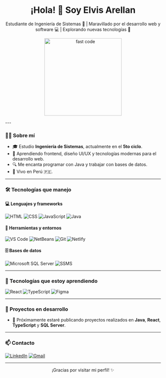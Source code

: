 <h1 align="center">¡Hola! 👋 Soy Elvis Arellan</h1>
<p align="center">
  Estudiante de Ingeniería de Sistemas 📘 | Maravillado por el desarrollo web y software 💻 | Explorando nuevas tecnologías 🚀
</p>
<p align="center">
<img src="https://media.giphy.com/media/ZVik7pBtu9dNS/giphy.gif" width="250" alt="fast code">
</p>
---

### 👨‍🎓 Sobre mí

- 🎓 Estudio **Ingeniería de Sistemas**, actualmente en el **5to ciclo**.
- 🌱 Aprendiendo frontend, diseño UI/UX y tecnologías modernas para el desarrollo web.
- 🔍 Me encanta programar con Java y trabajar con bases de datos.
- 📍 Vivo en Perú 🇵🇪.

---

### 🛠️ Tecnologías que manejo

#### 💻 Lenguajes y frameworks
![HTML](https://img.shields.io/badge/HTML5-E34F26?style=flat&logo=html5&logoColor=white)
![CSS](https://img.shields.io/badge/CSS3-1572B6?style=flat&logo=css3&logoColor=white)
![JavaScript](https://img.shields.io/badge/JavaScript-F7DF1E?style=flat&logo=javascript&logoColor=black)
![Java](https://img.shields.io/badge/Java-007396?style=flat&logo=java&logoColor=white)

#### 🧰 Herramientas y entornos
![VS Code](https://img.shields.io/badge/VS%20Code-007ACC?style=flat&logo=visual-studio-code&logoColor=white)
![NetBeans](https://img.shields.io/badge/NetBeans-1B6AC6?style=flat&logo=apache-netbeans-ide&logoColor=white)
![Git](https://img.shields.io/badge/Git-F05032?style=flat&logo=git&logoColor=white)
![Netlify](https://img.shields.io/badge/Netlify-00C7B7?style=flat&logo=netlify&logoColor=white)

#### 🗄️ Bases de datos
![Microsoft SQL Server](https://img.shields.io/badge/SQL_Server-CC2927?style=flat&logo=microsoft-sql-server&logoColor=white)
![SSMS](https://img.shields.io/badge/SSMS-CC2927?style=flat&logo=microsoft-sql-server&logoColor=white)

---

### 🚀 Tecnologías que estoy aprendiendo

![React](https://img.shields.io/badge/React-20232A?style=flat&logo=react&logoColor=61DAFB)
![TypeScript](https://img.shields.io/badge/TypeScript-3178C6?style=flat&logo=typescript&logoColor=white)
![Figma](https://img.shields.io/badge/Figma-F24E1E?style=flat&logo=figma&logoColor=white)

---

### 🌟 Proyectos en desarrollo

- 💼 Próximamente estaré publicando proyectos realizados en **Java**, **React**, **TypeScript** y **SQL Server**.

---

### 📫 Contacto

[![LinkedIn](https://img.shields.io/badge/LinkedIn-blue?style=flat&logo=linkedin&logoColor=white)](https://www.linkedin.com/in/elvis-arellan/)
[![Gmail](https://img.shields.io/badge/Gmail-red?style=flat&logo=gmail&logoColor=white)](lbis8.tech@gmail.com)

---

<p align="center">
  ¡Gracias por visitar mi perfil! ✨
</p>

